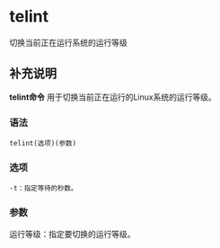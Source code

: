 telint
===

切换当前正在运行系统的运行等级

## 补充说明

**telint命令** 用于切换当前正在运行的Linux系统的运行等级。

###  语法

```
telint(选项)(参数)
```

###  选项

```
-t：指定等待的秒数。
```

###  参数

运行等级：指定要切换的运行等级。


<!-- Linux命令行搜索引擎：https://jaywcjlove.github.io/linux-command/ -->